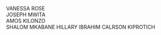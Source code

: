VANESSA ROSE         
                                 JOSEPH MWITA                         
                                                                AMOS KILONZO                  
                                                                                                         SHALOM MKABANE
                                                                                                                                                    HILLARY IBRAHIM
                                                                                                                                                                                        CALRSON KIPROTICH
